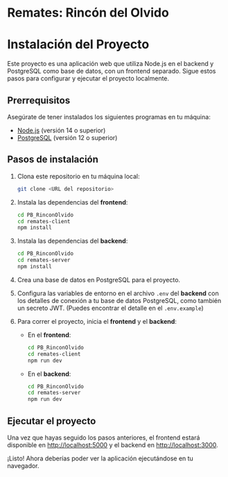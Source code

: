 # Remates: Rincón del Olvido
# Instalación del Proyecto

Este proyecto es una aplicación web que utiliza Node.js en el backend y PostgreSQL como base de datos, con un frontend separado. Sigue estos pasos para configurar y ejecutar el proyecto localmente.

## Prerrequisitos

Asegúrate de tener instalados los siguientes programas en tu máquina:

- [Node.js](https://nodejs.org) (versión 14 o superior)
- [PostgreSQL](https://www.postgresql.org) (versión 12 o superior)

## Pasos de instalación

1. Clona este repositorio en tu máquina local:
    ```bash
    git clone <URL del repositorio>
    ```

2. Instala las dependencias del **frontend**:
    ```bash
    cd PB_RinconOlvido
    cd remates-client
    npm install
    ```

3. Instala las dependencias del **backend**:
    ```bash
    cd PB_RinconOlvido
    cd remates-server
    npm install
    ```

4. Crea una base de datos en PostgreSQL para el proyecto.

5. Configura las variables de entorno en el archivo `.env` del **backend** con los detalles de conexión a tu base de datos PostgreSQL, como también un secreto JWT. (Puedes encontrar el detalle en el `.env.example`)

6. Para correr el proyecto, inicia el **frontend** y el **backend**:

    - En el **frontend**:
        ```bash
        cd PB_RinconOlvido
        cd remates-client
        npm run dev
        ```

    - En el **backend**:
        ```bash
        cd PB_RinconOlvido
        cd remates-server
        npm run dev
        ```

## Ejecutar el proyecto

Una vez que hayas seguido los pasos anteriores, el frontend estará disponible en [http://localhost:5000](http://localhost:3000) y el backend en [http://localhost:3000](http://localhost:5000).

¡Listo! Ahora deberías poder ver la aplicación ejecutándose en tu navegador.


